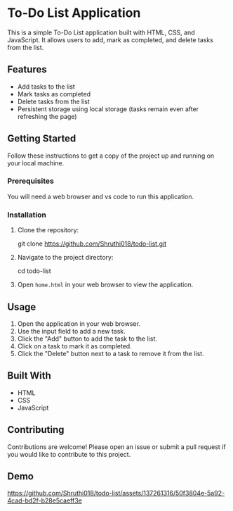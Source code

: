 # To-Do List Application

This is a simple To-Do List application built with HTML, CSS, and JavaScript. It allows users to add, mark as completed, and delete tasks from the list.

## Features

- Add tasks to the list
- Mark tasks as completed
- Delete tasks from the list
- Persistent storage using local storage (tasks remain even after refreshing the page)


## Getting Started

Follow these instructions to get a copy of the project up and running on your local machine.

### Prerequisites

You will need a web browser and vs code to run this application.

### Installation

1. Clone the repository:

    git clone https://github.com/Shruthi018/todo-list.git

2. Navigate to the project directory:

    cd todo-list

3. Open `home.html` in your web browser to view the application.

## Usage

1. Open the application in your web browser.
2. Use the input field to add a new task.
3. Click the "Add" button to add the task to the list.
4. Click on a task to mark it as completed.
5. Click the "Delete" button next to a task to remove it from the list.

## Built With

- HTML
- CSS
- JavaScript

## Contributing

Contributions are welcome! Please open an issue or submit a pull request if you would like to contribute to this project.

## Demo

https://github.com/Shruthi018/todo-list/assets/137261316/50f3804e-5a92-4cad-bd2f-b28e5caeff3e


